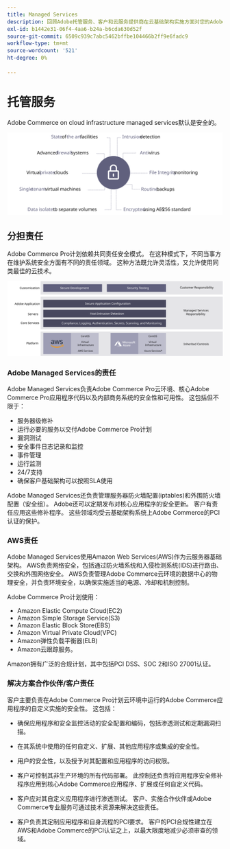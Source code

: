 ```yaml
---
title: Managed Services
description: 回顾Adobe托管服务、客户和云服务提供商在云基础架构实施方面对您的Adobe Commerce所负的责任。
exl-id: b1442e31-06f4-4aa6-b24a-b6cda630d52f
source-git-commit: 6509c939c7abc5462bffbe104466b2ff9e6fadc9
workflow-type: tm+mt
source-wordcount: '521'
ht-degree: 0%

---
```


# 托管服务

Adobe Commerce on cloud infrastructure managed services默认是安全的。

![显示Adobe Commerce托管服务的图表](../../../assets/playbooks/managed-services.svg)

## 分担责任

Adobe Commerce Pro计划依赖共同责任安全模式。 在这种模式下，不同当事方在维护系统安全方面有不同的责任领域。 这种方法既允许灵活性，又允许使用同类最佳的云技术。

![显示Adobe Commerce共享责任模型的图表](../../../assets/playbooks/shared-responsibility.svg)

### Adobe Managed Services的责任

Adobe Managed Services负责Adobe Commerce Pro云环境、核心Adobe Commerce Pro应用程序代码以及内部商务系统的安全性和可用性。 这包括但不限于：

- 服务器级修补
- 运行必要的服务以交付Adobe Commerce Pro计划
- 漏洞测试
- 安全事件日志记录和监控
- 事件管理
- 运行监测
- 24/7支持
- 确保客户基础架构可以按照SLA使用

Adobe Managed Services还负责管理服务器防火墙配置(iptables)和外围防火墙配置（安全组）。 Adobe还可以定期发布对核心应用程序的安全更新。 客户有责任应用这些修补程序。 这些领域均受云基础架构系统上Adobe Commerce的PCI认证的保护。

### AWS责任

Adobe Managed Services使用Amazon Web Services(AWS)作为云服务器基础架构。 AWS负责网络安全，包括通过防火墙系统和入侵检测系统(IDS)进行路由、交换和外围网络安全。 AWS负责管理Adobe Commerce云环境的数据中心的物理安全，并负责环境安全，以确保实施适当的电源、冷却和机制控制。

Adobe Commerce Pro计划使用：

- Amazon Elastic Compute Cloud(EC2)
- Amazon Simple Storage Service(S3)
- Amazon Elastic Block Store(EBS)
- Amazon Virtual Private Cloud(VPC)
- Amazon弹性负载平衡器(ELB)
- Amazon云跟踪服务。

Amazon拥有广泛的合规计划，其中包括PCI DSS、SOC 2和ISO 27001认证。

### 解决方案合作伙伴/客户责任

客户主要负责在Adobe Commerce Pro计划云环境中运行的Adobe Commerce应用程序的自定义实施的安全性。 这包括：

- 确保应用程序和安全监控活动的安全配置和编码，包括渗透测试和定期漏洞扫描。

- 在其系统中使用的任何自定义、扩展、其他应用程序或集成的安全性。

- 用户的安全性，以及授予对其配置和应用程序的访问权限。

- 客户可控制其非生产环境的所有代码部署。 此控制还负责将应用程序安全修补程序应用到核心Adobe Commerce应用程序、扩展或任何自定义代码。

- 客户应对其自定义应用程序进行渗透测试。 客户、实施合作伙伴或Adobe Commerce专业服务可通过技术资源来解决这些责任。

- 客户负责其定制应用程序和自身流程的PCI要求。 客户的PCI合规性建立在AWS和Adobe Commerce的PCI认证之上，以最大限度地减少必须审查的领域。
